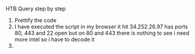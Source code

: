 HTB Query step by step

1. Prettify the code
2. I have executed the script in my browser it hit 34.252.26.97 has ports 80, 443 and 22 open but on  80 and 443 there is nothing to see i need more intel so i have to decode it
3. 
